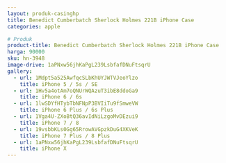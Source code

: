 ```yaml
---
layout: produk-casinghp
title: Benedict Cumberbatch Sherlock Holmes 221B iPhone Case
categories: apple

# Produk
product-title: Benedict Cumberbatch Sherlock Holmes 221B iPhone Case
harga: 90000
sku: hn-3948
image-drive: 1aPNxw56jhKaPgL239LsbfafDNuFtsqrU
gallery:
  - url: 1Mdpt5a525AwfqcSLbKhUYJWTVJeoYlzo
    title: iPhone 5 / 5s / SE
  - url: 1Hv5a4otAm7oQNUrWQAzuT3ibE8ddoGa9
    title: iPhone 6 / 6s
  - url: 1lwSDYfHTybTbNFNpP3BVIiTu9fSmweVW
    title: iPhone 6 Plus / 6s Plus
  - url: 1Vga4U-ZXoBtQ36avIdNiLzgoMvDEzui9
    title: iPhone 7 / 8
  - url: 19vsbbKLs0Gg65RrowAVGpzkDuG4XKVeK
    title: iPhone 7 Plus / 8 Plus
  - url: 1aPNxw56jhKaPgL239LsbfafDNuFtsqrU
    title: iPhone X
---
```

